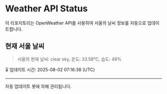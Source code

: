 
# Weather API Status

이 리포지토리는 OpenWeather API를 사용하여 서울의 날씨 정보를 자동으로 업데이트합니다.

## 현재 서울 날씨
> 서울의 현재 날씨: clear sky, 온도: 33.58°C, 습도: 49%

⏳ 업데이트 시간: 2025-08-02 07:16:38 (UTC)

---
자동 업데이트 봇에 의해 관리됩니다.
